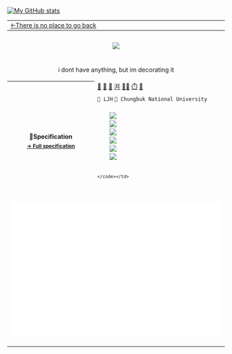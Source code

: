 <!--header-->
<table>
  <tr><td colspan="2"><a href="https://github.com/ChungGyeon">←There is no place to go back</a></td></tr>
  <tr><th colspan="2"><h3><img src=https://capsule-render.vercel.app/api?type=venom&color=gradient&height=300&section=header&text=Always%20learning&fontSize=90></h3></th></tr>
  <tr><td colspan="2" align="center"><p>i dont have anything, but im decorating it</p>
</td></tr>
  <tr>
    <th rowspan="3">Specification<br><sub><a href="metadata.yml">→ Full specification</a></sub></th>
    <td><a href="/source/plugins/screenshot/README.md" title="📸 Website screenshot">📸</a> <a href="/source/plugins/gists/README.md" title="🎫 Gists">🎫</a> <a href="/source/plugins/isocalendar/README.md" title="📅 Isometric commit calendar">📅</a> <a href="/source/plugins/languages/README.md" title="🈷️ Languages activity">🈷️</a> <a href="/source/plugins/lines/README.md" title="👨‍💻 Lines of code changed">👨‍💻</a> <a href="/source/plugins/pagespeed/README.md" title="⏱️ Google PageSpeed">⏱️</a> <a href="/source/plugins/traffic/README.md" title="🧮 Repositories traffic">🧮</a></td>
  </tr>
  <tr>
    <td><code>👤 LJH</code> <code>👥 Chungbuk National University</code></td>
  </tr>
  <tr>
    <td><code>
    <img src="https://img.shields.io/badge/C-FF0000?style=flat-square&logo=C&logoColor=white">
    <img src="https://img.shields.io/badge/C++-FF0000?style=flat-square&logo=C++&logoColor=white">
    <img src="https://img.shields.io/badge/Python-FF0000?style=flat-square&logo=Python&logoColor=white">
    <img src="https://img.shields.io/badge/MySQL-FF0000?style=flat-square&logo=MySQL&logoColor=white">
    <img src="https://img.shields.io/badge/Visual Studio-FF0000?style=flat-square&logo=Visual&20Studio&logoColor=white">
    <img src="https://img.shields.io/badge/Visual Studio Code-FF0000?style=flat-square&logo=Visual Studio Code&logoColor=white">



      
    </code></td>
  </tr>
  <tr>
    <td colspan="2" align="center">
      <img src="https://github.com/lowlighter/metrics/blob/examples/metrics.terminal.svg" alt=""></img>
      <img width="900" height="1" alt="">
    </td>
  </tr>

<!--/header-->

[![My GitHub stats](https://github-readme-stats.vercel.app/api?username=ChungGyeon)](https://github.com/ChungGyeon/github-readme-stats)
